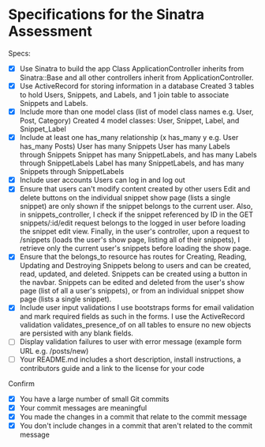 # Specifications for the Sinatra Assessment

Specs:
- [X] Use Sinatra to build the app
Class ApplicationController inherits from Sinatra::Base and all other controllers inherit from ApplicationController.
- [X] Use ActiveRecord for storing information in a database
Created 3 tables to hold Users, Snippets, and Labels, and 1 join table to associate Snippets and Labels.
- [X] Include more than one model class (list of model class names e.g. User, Post, Category)
Created 4 model classes: User, Snippet, Label, and Snippet_Label
- [X] Include at least one has_many relationship (x has_many y e.g. User has_many Posts)
User has many Snippets
User has many Labels through Snippets
Snippet has many SnippetLabels, and has many Labels through SnippetLabels
Label has many SnippetLabels, and has many Snippets through SnippetLabels
- [X] Include user accounts
Users can log in and log out
- [X] Ensure that users can't modify content created by other users
Edit and delete buttons on the individual snippet show page (lists a single snippet) are only shown if the snippet belongs to the current user. Also, in snippets_controller, I check if the snippet referenced by ID in the GET snippets/:id/edit request belongs to the logged in user before loading the snippet edit view. Finally, in the user's controller, upon a request to /snippets (loads the user's show page, listing all of their snippets), I retrieve only the current user's snippets before loading the show page.
- [X] Ensure that the belongs_to resource has routes for Creating, Reading, Updating and Destroying
Snippets belong to users and can be created, read, updated, and deleted. Snippets can be created using a button in the navbar. Snippets can be edited and deleted from the user's show page (list of all a user's snippets), or from an individual snippet show page (lists a single snippet).
- [X] Include user input validations
I use bootstraps forms for email validation and mark required fields as such in the forms. I use the ActiveRecord validation validates_presence_of on all tables to ensure no new objects are persisted with any blank fields.
- [ ] Display validation failures to user with error message (example form URL e.g. /posts/new)
- [ ] Your README.md includes a short description, install instructions, a contributors guide and a link to the license for your code

Confirm
- [X] You have a large number of small Git commits
- [X] Your commit messages are meaningful
- [X] You made the changes in a commit that relate to the commit message
- [X] You don't include changes in a commit that aren't related to the commit message
